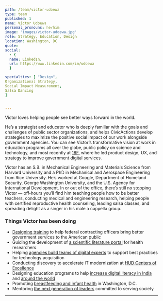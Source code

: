 ```yaml
---
path: /team/victor-udoewa
type: team
published: 1
name: Victor Udoewa
personal_pronouns: he/him
image: 'images/victor-udoewa.jpg'
role: Strategy, Education, Design
location: Washington, DC
quote: 
social: 
  - {
  name: LinkedIn,
  url: https://www.linkedin.com/in/udoewa
  }

specialties: [ "Design",
Organizational Strategy,
Social Impact Measurement,
Salsa Dancing
]

  
---
```


Victor loves helping people see better ways forward in the world.

He’s a strategist and educator who is deeply familiar with the goals and challenges of public sector organizations, and helps CivicActions develop strategies to maximize the positive social impact of our work alongside government agencies. You can see Victor’s transformative vision at work in education programs all over the globe, public policy on science and technology, and most recently at [18F](https://18f.gsa.gov/), where he led product design, UX, and strategy to improve government digital services. 

Victor has an S.B. in Mechanical Engineering and Materials Science from Harvard University and a PhD in Mechanical and Aerospace Engineering from Rice University. He’s worked at Google, Department of Homeland Security, George Washington University, and the U.S. Agency for International Development. In or out of the office, there’s still no stopping Victor — off-hours you’ll find him teaching people how to be better teachers, conducting medical and engineering research, helping people with certified reproductive health counseling, leading salsa classes, and spreading delight as a singer in his male a cappella group.





### Things Victor has been doing
* [Designing training](https://civicactions.com/education-services) to help federal contracting officers bring better government services to the American public
* Guiding the development of [a scientific literature portal](https://pubmed.ncbi.nlm.nih.gov/) for health researchers
* Helping [agencies build teams of digital experts](https://18f.gsa.gov/2016/03/10/announcing-the-launch-of-the-digital-acquisitions-pilot/) to support best practices for technology acquisition 
* Conducting discovery to accelerate IT modernization at [HUD Centers of Excellence](https://www.meritalk.com/articles/hud-sets-focus-areas-for-centers-of-excellence/?doing_wp_cron=1574702340.4455819129943847656250)
* Designing education programs to help [increase digital literacy in India](https://ojs.library.queensu.ca/index.php/ijsle/article/view/6393) and [around the world](https://ojs.library.queensu.ca/index.php/ijsle/article/view/6665)
* Promoting [breastfeeding and infant health](https://dchealth.dc.gov/service/dc-lactation-commission) in Washington, D.C. 
* Mentoring [the next generation of leaders](https://www.aaas.org/sites/default/files/ELISS-Annual-Report-2016-1.pdf) committed to serving society 

-------------------------------
